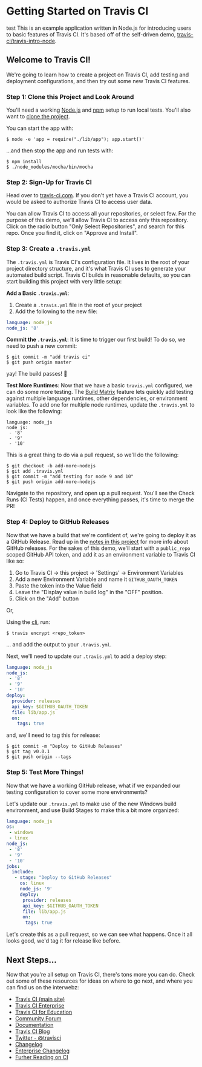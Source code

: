# Getting Started on Travis CI
test
This is an example application written in Node.js for
introducing users to basic features of Travis CI. It's based
off of the self-driven demo, [
travis-ci/travis-intro-node](https://github.com/travis-ci/travis-intro-node).

## Welcome to Travis CI!
We're going to learn how to create a project on Travis CI, 
add testing and deployment configurations, and then try out 
some new Travis CI features. 

### Step 1: Clone this Project and Look Around
You'll need a working [Node.js](https://nodejs.org/en/) and
[npm](https://www.npmjs.com/) setup to run local tests. You'll also want to
[clone the project](https://help.github.com/articles/cloning-a-repository/). 

You can start the app with:
```sh-session
$ node -e 'app = require("./lib/app"); app.start()'
```
...and then stop the app and run tests with:

```sh-session
$ npm install
$ ./node_modules/mocha/bin/mocha
```

### Step 2: Sign-Up for Travis CI

Head over to [travis-ci.com](https://travis-ci.com).
If you don't yet have a Travis CI account, you would be asked to
authorize Travis CI to access user data.


You can allow Travis CI to access all your repositories, or select few.
For the purpose of this demo, we'll allow Travis CI to access only this repository.
Click on the radio button "Only Select Repositories", and search for this repo. Once you find it, click on "Approve and Install".

### Step 3: Create a `.travis.yml`
The `.travis.yml` is Travis CI's configuration file. It lives in
the root of your project directory structure, and it's what Travis CI uses to generate your automated build script. Travis CI builds in reasonable defaults, so you can start building this project with very little setup: 

**Add a Basic `.travis.yml`**: 
 1. Create a `.travis.yml` file in the root of your project
 1. Add the following to the new file:
 ```yml
language: node_js
node_js: '8'
 ```

**Commit the `.travis.yml`**: It is time to trigger our first build! To do so, we need to push a new commit: 
```sh-session
$ git commit -m "add travis ci"
$ git push origin master
```
yay! The build passes! 🎉

**Test More Runtimes**: Now that we have a basic `travis.yml` 
configured, we can do some more testing. The [Build Matrix](https://docs.travis-ci.com/user/customizing-the-build/#build-matrix) feature lets quickly add testing against multiple language runtimes, other dependencies, or environment variables. To add one for multiple node runtimes, update the `.travis.yml` to look like the following:

```
language: node_js
node_js:
 - '8'
 - '9'
 - '10'
```
This is a great thing to do via a pull request, so we'll do the following:

```sh-session
$ git checkout -b add-more-nodejs
$ git add .travis.yml
$ git commit -m "add testing for node 9 and 10"
$ git push origin add-more-nodejs
```
Navigate to the repository, and open up a pull request. You'll see
the Check Runs (CI Tests) happen, and once everything passes, it's time to merge the PR! 

### Step 4: Deploy to GitHub Releases
Now that we have a build that we're confident of, we're going to deploy it as a GitHub Release. Read up in the [notes in this project](/GITHUB_RELEASES_NOTES.md) for more info about GitHub releases. For the sakes of this demo, we'll start with a `public_repo` scoped GitHub API token, and add it as an environment variable to Travis CI like so:

1. Go to Travis CI → this project → 'Settings' → Environment Variables
1. Add a new Environment Variable and name it `GITHUB_OAUTH_TOKEN`
1. Paste the token into the Value field
1. Leave the "Display value in build log" in the "OFF" position.
1. Click on the "Add" button

Or, 

Using the [cli](https://github.com/travis-ci/travis.rb), run:
```sh-session
$ travis encrypt <repo_token>
```
... and add the output to your `.travis.yml`.

Next, we'll need to update our `.travis.yml` to add a deploy step: 

```yml
language: node_js
node_js:
 - '8'
 - '9'
 - '10'
deploy:
  provider: releases
  api_key: $GITHUB_OAUTH_TOKEN
  file: lib/app.js
  on:
    tags: true
```
and, we'll need to tag this for release:

```sh-session
$ git commit -m "Deploy to GitHub Releases"
$ git tag v0.0.1
$ git push origin --tags
```

### Step 5: Test More Things! 
Now that we have a working GitHub release, what if we expanded our testing configuration to cover some more environments?

Let's update our `.travis.yml` to make use of the new Windows build environment, and use Build Stages to make this a bit more organized: 

```yml
language: node_js
os:
 - windows
 - linux
node_js:
 - '8'
 - '9'
 - '10'
jobs:
  include: 
   - stage: "Deploy to GitHub Releases"
     os: linux
     node_js: '9'
     deploy:
      provider: releases
      api_key: $GITHUB_OAUTH_TOKEN
      file: lib/app.js
      on:
       tags: true
```

Let's create this as a pull request, so we can see what happens. Once it all looks good, we'd tag it for release like before. 

## Next Steps...

Now that you're all setup on Travis CI, there's tons more you can do. Check out some of these resources for ideas on where to go next, and where you can find us on the interwebz:

* [Travis CI (main site)](https://travis-ci.com/)
* [Travis CI Enterprise](https://enterprise.travis-ci.com)
* [Travis CI for Education](http://education.travis-ci.com/)
* [Community Forum](http://travis-ci.community/)
* [Documentation](https://docs.travis-ci.com)
* [Travis CI Blog](https://blog.travis-ci.com/)
* [Twitter - @travisci](https://twitter.com/travisci)
* [Changelog](https://changelog.travis-ci.com/)
* [Enterprise Changelog](https://enterprise-changelog.travis-ci.com/)
* [Furher Reading on CI](https://github.com/acnagy/travis-intro-node/tree/06.deployment-pt2#further-reading)
